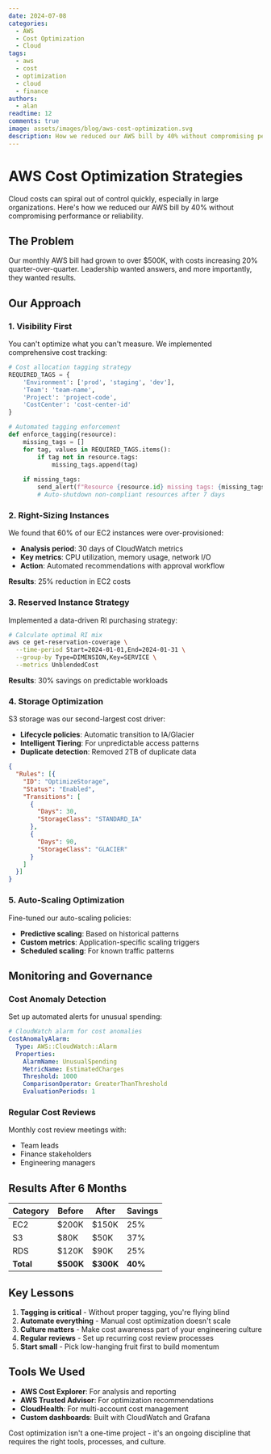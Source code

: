 ```yaml
---
date: 2024-07-08
categories:
  - AWS
  - Cost Optimization
  - Cloud
tags:
  - aws
  - cost
  - optimization
  - cloud
  - finance
authors:
  - alan
readtime: 12
comments: true
image: assets/images/blog/aws-cost-optimization.svg
description: How we reduced our AWS bill by 40% without compromising performance or reliability
---
```


# AWS Cost Optimization Strategies

Cloud costs can spiral out of control quickly, especially in large organizations. Here's how we reduced our AWS bill by 40% without compromising performance or reliability.

<!-- more -->

## The Problem

Our monthly AWS bill had grown to over $500K, with costs increasing 20% quarter-over-quarter. Leadership wanted answers, and more importantly, they wanted results.

## Our Approach

### 1. Visibility First

You can't optimize what you can't measure. We implemented comprehensive cost tracking:

```python
# Cost allocation tagging strategy
REQUIRED_TAGS = {
    'Environment': ['prod', 'staging', 'dev'],
    'Team': 'team-name',
    'Project': 'project-code',
    'CostCenter': 'cost-center-id'
}

# Automated tagging enforcement
def enforce_tagging(resource):
    missing_tags = []
    for tag, values in REQUIRED_TAGS.items():
        if tag not in resource.tags:
            missing_tags.append(tag)
    
    if missing_tags:
        send_alert(f"Resource {resource.id} missing tags: {missing_tags}")
        # Auto-shutdown non-compliant resources after 7 days
```

### 2. Right-Sizing Instances

We found that 60% of our EC2 instances were over-provisioned:

- **Analysis period**: 30 days of CloudWatch metrics
- **Key metrics**: CPU utilization, memory usage, network I/O
- **Action**: Automated recommendations with approval workflow

**Results**: 25% reduction in EC2 costs

### 3. Reserved Instance Strategy

Implemented a data-driven RI purchasing strategy:

```bash
# Calculate optimal RI mix
aws ce get-reservation-coverage \
  --time-period Start=2024-01-01,End=2024-01-31 \
  --group-by Type=DIMENSION,Key=SERVICE \
  --metrics UnblendedCost
```

**Results**: 30% savings on predictable workloads

### 4. Storage Optimization

S3 storage was our second-largest cost driver:

- **Lifecycle policies**: Automatic transition to IA/Glacier
- **Intelligent Tiering**: For unpredictable access patterns
- **Duplicate detection**: Removed 2TB of duplicate data

```json
{
  "Rules": [{
    "ID": "OptimizeStorage",
    "Status": "Enabled",
    "Transitions": [
      {
        "Days": 30,
        "StorageClass": "STANDARD_IA"
      },
      {
        "Days": 90,
        "StorageClass": "GLACIER"
      }
    ]
  }]
}
```

### 5. Auto-Scaling Optimization

Fine-tuned our auto-scaling policies:

- **Predictive scaling**: Based on historical patterns
- **Custom metrics**: Application-specific scaling triggers
- **Scheduled scaling**: For known traffic patterns

## Monitoring and Governance

### Cost Anomaly Detection

Set up automated alerts for unusual spending:

```yaml
# CloudWatch alarm for cost anomalies
CostAnomalyAlarm:
  Type: AWS::CloudWatch::Alarm
  Properties:
    AlarmName: UnusualSpending
    MetricName: EstimatedCharges
    Threshold: 1000
    ComparisonOperator: GreaterThanThreshold
    EvaluationPeriods: 1
```

### Regular Cost Reviews

Monthly cost review meetings with:
- Team leads
- Finance stakeholders  
- Engineering managers

## Results After 6 Months

| Category | Before | After | Savings |
|----------|--------|-------|---------|
| EC2 | $200K | $150K | 25% |
| S3 | $80K | $50K | 37% |
| RDS | $120K | $90K | 25% |
| **Total** | **$500K** | **$300K** | **40%** |

## Key Lessons

1. **Tagging is critical** - Without proper tagging, you're flying blind
2. **Automate everything** - Manual cost optimization doesn't scale
3. **Culture matters** - Make cost awareness part of your engineering culture
4. **Regular reviews** - Set up recurring cost review processes
5. **Start small** - Pick low-hanging fruit first to build momentum

## Tools We Used

- **AWS Cost Explorer**: For analysis and reporting
- **AWS Trusted Advisor**: For optimization recommendations  
- **CloudHealth**: For multi-account cost management
- **Custom dashboards**: Built with CloudWatch and Grafana

Cost optimization isn't a one-time project - it's an ongoing discipline that requires the right tools, processes, and culture.